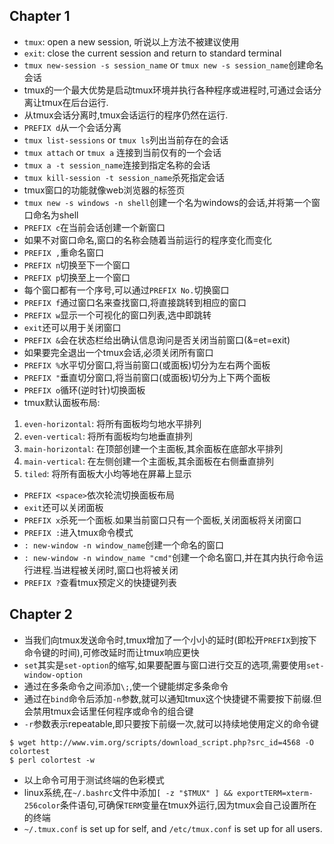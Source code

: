 ## Chapter 1

- `tmux`: open a new session, 听说以上方法不被建议使用
- `exit`: close the current session and return to standard terminal
- `tmux new-session -s session_name` or `tmux new -s session_name`创建命名会话
- tmux的一个最大优势是启动tmux环境并执行各种程序或进程时,可通过会话分离让tmux在后台运行.
- 从tmux会话分离时,tmux会话运行的程序仍然在运行.
- `PREFIX d`从一个会话分离
- `tmux list-sessions` or `tmux ls`列出当前存在的会话
- `tmux attach` or `tmux a` 连接到当前仅有的一个会话
- `tmux a -t session_name`连接到指定名称的会话
- `tmux kill-session -t session_name`杀死指定会话
- tmux窗口的功能就像web浏览器的标签页
- `tmux new -s windows -n shell`创建一个名为windows的会话,并将第一个窗口命名为shell
- `PREFIX c`在当前会话创建一个新窗口
- 如果不对窗口命名,窗口的名称会随着当前运行的程序变化而变化
- `PREFIX ,`重命名窗口
- `PREFIX n`切换至下一个窗口
- `PREFIX p`切换至上一个窗口
- 每个窗口都有一个序号,可以通过`PREFIX No.`切换窗口
- `PREFIX f`通过窗口名来查找窗口,将直接跳转到相应的窗口
- `PREFIX w`显示一个可视化的窗口列表,选中即跳转
- `exit`还可以用于关闭窗口
- `PREFIX &`会在状态栏给出确认信息询问是否关闭当前窗口(&=et=exit)
- 如果要完全退出一个tmux会话,必须关闭所有窗口
- `PREFIX %`水平切分窗口,将当前窗口(或面板)切分为左右两个面板
- `PREFIX "`垂直切分窗口,将当前窗口(或面板)切分为上下两个面板
- `PREFIX o`循环(逆时针)切换面板
- tmux默认面板布局:
 1. `even-horizontal`: 将所有面板均匀地水平排列
 2. `even-vertical`: 将所有面板均匀地垂直排列
 3. `main-horizontal`: 在顶部创建一个主面板,其余面板在底部水平排列
 4. `main-vertical`: 在左侧创建一个主面板,其余面板在右侧垂直排列
 5. `tiled`: 将所有面板大小均等地在屏幕上显示

- `PREFIX <space>`依次轮流切换面板布局
- `exit`还可以关闭面板
- `PREFIX x`杀死一个面板.如果当前窗口只有一个面板,关闭面板将关闭窗口
- `PREFIX :`进入tmux命令模式
- `: new-window -n window_name`创建一个命名的窗口
- `: new-window -n window_name "cmd"`创建一个命名窗口,并在其内执行命令运行进程.当进程被关闭时,窗口也将被关闭
- `PREFIX ?`查看tmux预定义的快捷键列表

## Chapter 2

- 当我们向tmux发送命令时,tmux增加了一个小小的延时(即松开`PREFIX`到按下命令键的时间),可修改延时而让tmux响应更快
- `set`其实是`set-option`的缩写,如果要配置与窗口进行交互的选项,需要使用`set-window-option`
- 通过在多条命令之间添加`\;`,使一个键能绑定多条命令
- 通过在`bind`命令后添加`-n`参数,就可以通知tmux这个快捷键不需要按下前缀.但会禁用tmux会话里任何程序或命令的组合键
- `-r`参数表示repeatable,即只要按下前缀一次,就可以持续地使用定义的命令键

```shell
$ wget http://www.vim.org/scripts/download_script.php?src_id=4568 -O colortest
$ perl colortest -w
```

- 以上命令可用于测试终端的色彩模式
- linux系统,在`~/.bashrc`文件中添加`[ -z "$TMUX" ] && exportTERM=xterm-256color`条件语句,可确保`TERM`变量在tmux外运行,因为tmux会自己设置所在的终端
- `~/.tmux.conf` is set up for self, and `/etc/tmux.conf` is set up for all users.

